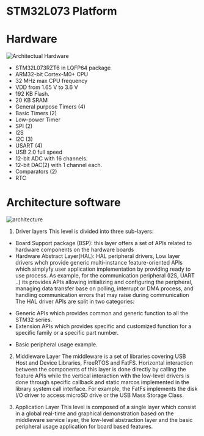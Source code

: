 # STM32L073 Platform

# Hardware 

![Architectual Hardware](doc/hardware.PNG?raw=true)

- STM32L073RZT6 in LQFP64 package
- ARM32-bit Cortex-M0+ CPU
- 32 MHz max CPU frequency
- VDD from 1.65 V to 3.6 V
- 192 KB Flash.
- 20 KB SRAM
- General purpose Timers (4) 
- Basic Timers (2)
- Low-power Timer
- SPI (2)
- I2S
- I2C (3)
- USART (4) 
- USB 2.0 full speed
- 12-bit ADC with 16 channels.
- 12-bit DAC(2) with 1 channel each.
- Comparators (2)
- RTC

# Architecture software

![architecture](https://user-images.githubusercontent.com/47490501/53897306-724df980-4068-11e9-89ba-7227a091d2eb.PNG)

1. Driver layers
This level is divided into three sub-layers:
+ Board Support package (BSP): this layer offers a set of APIs related to hardware components on the hardware boards
+ Hardware Abstract Layer(HAL): HAL peripheral drivers, Low layer drivers whch provide generic multi-instance feature-oriented APIs which simplyfy user application implementation by providing ready to use process. As example, for the communication peripheral (I2S, UART ..) its provides APIs allowing initializing and configuring the peripheral, managing data transfer base on polling, interrupt or DMA process, and handling communication errors that may raise during communication
The HAL driver APIs are split in two categories:
- Generic APIs which provides common and generic function to all the STM32 series.
- Extension APIs which provides specific and customized function for a specific family or a specific part number.
+ Basic peripheral usage example.

2. Middleware Layer
The middleware is a set of libraries covering USB Host and Device Libraries, FreeRTOS and FatFS. Horizontal interaction between the components of this layer is done directly by calling the feature APIs while the vertical interaction with the low-level drivers is done through specific callback and static marcos implemented in the library system call interface. For example, the FatFs implements the disk I/O driver to access microSD drive or the USB Mass Storage Class.

3. Application Layer
This level is composed of a single layer which consist in a global real-time and graphical demonstration based on the middleware service layer, the low-level abstraction layer and the basic peripheral usage application for board based features.
